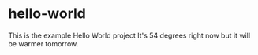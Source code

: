# hello-world
This is the example Hello World project
It's 54 degrees right now but it will be warmer tomorrow.

